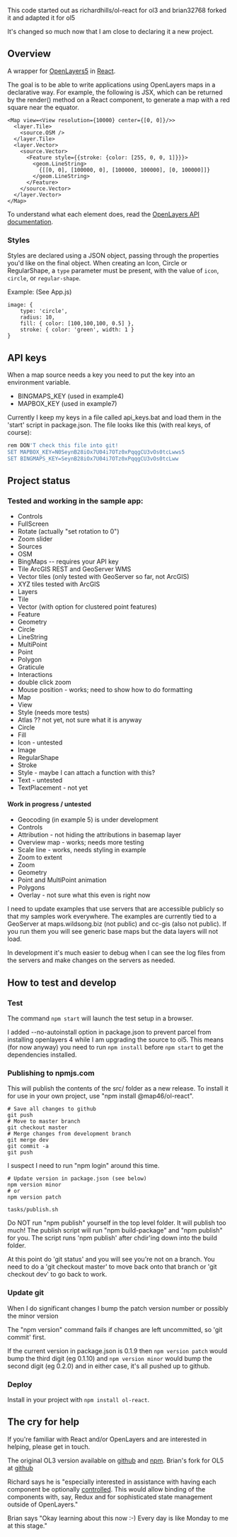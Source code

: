 This code started out as richardhills/ol-react for ol3
and brian32768 forked it and adapted it for ol5

It's changed so much now that I am close to declaring it a new project.

## Overview

A wrapper for [OpenLayers5](http://openlayers.org/) in [React](https://reactjs.org/).

The goal is to be able to write applications using OpenLayers maps in a declarative way. For example, the following is JSX, which can be returned by the render() method on a React component, to generate a map with a red square near the equator.

    <Map view=<View resolution={10000} center={[0, 0]}/>>
      <layer.Tile>
        <source.OSM />
      </layer.Tile>
      <layer.Vector>
        <source.Vector>
          <Feature style={{stroke: {color: [255, 0, 0, 1]}}}>
            <geom.LineString>
              {[[0, 0], [100000, 0], [100000, 100000], [0, 100000]]}
            </geom.LineString>
          </Feature>
        </source.Vector>
      </layer.Vector>
    </Map>

To understand what each element does, read the [OpenLayers API documentation](http://openlayers.org/en/latest/apidoc/).

### Styles

Styles are declared using a JSON object, passing through the properties you'd like on the final object.
When creating an Icon, Circle or RegularShape, a `type` parameter must be present, with the value of `icon`, `circle`, or `regular-shape`.

Example: (See App.js)
```
image: {
    type: 'circle',
    radius: 10,
    fill: { color: [100,100,100, 0.5] },
    stroke: { color: 'green', width: 1 }
}
```
## API keys

When a map source needs a key you need to put the
key into an environment variable.

* BINGMAPS_KEY (used in example4)
* MAPBOX_KEY (used in example7)

Currently I keep my keys in a file called api_keys.bat and load them in the 'start' script
in package.json. The file looks like this (with real keys, of course):

````bash
rem DON'T check this file into git!
SET MAPBOX_KEY=N0SeynB28iOx7U04i7OTz0xPqqgCU3vOs0tcLwws5
SET BINGMAPS_KEY=SeynB28iOx7U04i7OTz0xPqqgCU3vOs0tcLww
````

## Project status

### Tested and working in the sample app:
* Controls
 * FullScreen
 * Rotate (actually "set rotation to 0")
 * Zoom slider
* Sources
 * OSM
 * BingMaps -- requires your API key
 * Tile ArcGIS REST and GeoServer WMS
 * Vector tiles (only tested with GeoServer so far, not ArcGIS)
 * XYZ tiles tested with ArcGIS
* Layers
 * Tile
 * Vector (with option for clustered point features)
* Feature
* Geometry
 * Circle
 * LineString
 * MultiPoint
 * Point
 * Polygon
* Graticule
* Interactions
 * double click zoom
 * Mouse position - works; need to show how to do formatting
* Map
* View
* Style (needs more tests)
 * Atlas ?? not yet, not sure what it is anyway
 * Circle
 * Fill
 * Icon - untested
 * Image
 * RegularShape
 * Stroke
 * Style - maybe I can attach a function with this?
 * Text - untested
 * TextPlacement - not yet

#### Work in progress / untested
* Geocoding (in example 5) is under development
* Controls
 * Attribution - not hiding the attributions in basemap layer
 * Overview map - works; needs more testing
 * Scale line - works, needs styling in example
 * Zoom to extent
 * Zoom
* Geometry
 * Point and MultiPoint animation
 * Polygons
* Overlay - not sure what this even is right now

I need to update examples that use servers that are accessible publicly so that my
samples work everywhere. The examples are currently tied to a GeoServer at
maps.wildsong.biz (not public) and cc-gis (also not public).
If you run them you will see generic base maps but the data layers will not load.

In development it's much easier to debug when I can see the log files from the
servers and make changes on the servers as needed.

## How to test and develop

### Test
The command `npm start` will launch the test setup in a browser.

I added --no-autoinstall option in package.json to prevent parcel from installing openlayers 4 while I am upgrading the source to ol5. This means (for now anyway) you need to run `npm install` before `npm start` to get the dependencies installed.

### Publishing to npmjs.com

This will publish the contents of the src/ folder as a new release.
To install it for use in your own project, use "npm install @map46/ol-react".

    # Save all changes to github
    git push
    # Move to master branch
    git checkout master
    # Merge changes from development branch
    git merge dev
    git commit -a
    git push

I suspect I need to run "npm login" around this time.

    # Update version in package.json (see below)
    npm version minor
    # or
    npm version patch

    tasks/publish.sh

Do NOT run "npm publish" yourself in the top level folder. It will publish too much!
The publish script will run "npm build-package" and "npm publish" for you.
The script runs 'npm publish' after chdir'ing down into the build folder.

At this point do 'git status' and you will see you're not on a branch.
You need to do a 'git checkout master' to move back onto that branch or 'git checkout dev' to go back to work.

### Update git

When I do significant changes I bump the patch version number or possibly the minor version

The "npm version" command fails if changes are left uncommitted, so 'git commit' first.

If the current version in package.json is 0.1.9 then
````npm version patch```` would bump the third digit (eg 0.1.10)
and
````npm version minor```` would bump the second digit (eg 0.2.0)
and in either case, it's all pushed up to github.

### Deploy

Install in your project with ````npm install ol-react````.

## The cry for help

If you're familiar with React and/or OpenLayers and are interested in helping, please get in touch.

The original OL3 version available on [github](https://github.com/richardhills/ol-react) and [npm](https://www.npmjs.com/package/ol-react).
Brian's fork for OL5 at [github](https://github.com/brian32768/ol-react)

Richard says he is "especially interested in assistance with having each component be optionally [controlled](https://facebook.github.io/react/docs/forms.html#controlled-components). This would allow binding of the components with, say, Redux and for sophisticated state management outside of OpenLayers."

Brian says "Okay learning about this now :-) Every day is like Monday to me at this stage."
